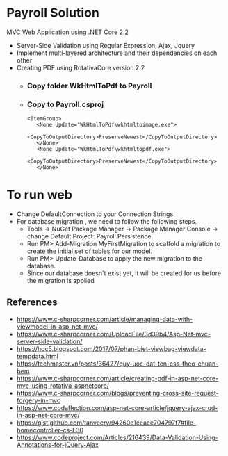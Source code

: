 # Payroll Solution
MVC Web Application  using .NET Core 2.2
 - Server-Side Validation using Regular Expression, Ajax, Jquery
 - Implement multi-layered architecture and their dependencies on each other 
 - Creating PDF using RotativaCore version 2.2
      -  ### Copy folder WkHtmlToPdf to Payroll 
      -  ### Copy to Payroll.csproj
			 <ItemGroup>
				<None Update="WkHtmlToPdf\wkhtmltoimage.exe">
					<CopyToOutputDirectory>PreserveNewest</CopyToOutputDirectory>
				</None>
				<None Update="WkHtmlToPdf\wkhtmltopdf.exe">
					<CopyToOutputDirectory>PreserveNewest</CopyToOutputDirectory>
				</None>
	
			</ItemGroup>
# To run web
 - Change DefaultConnection to your Connection Strings
 - For database migration , we need to follow the following steps.
	- Tools -> NuGet Package Manager -> Package Manager Console -> change Default Project: Payroll.Persistence.
	- Run PM> Add-Migration MyFirstMigration to scaffold a migration to create the initial set of tables for our model. 	
	- Run PM> Update-Database to apply the new migration to the database. 
	- Since our database doesn't exist yet, it will be created for us before the migration is applied
## References
- https://www.c-sharpcorner.com/article/managing-data-with-viewmodel-in-asp-net-mvc/
- https://www.c-sharpcorner.com/UploadFile/3d39b4/Asp-Net-mvc-server-side-validation/
- https://hoc5.blogspot.com/2017/07/phan-biet-viewbag-viewdata-tempdata.html
- https://techmaster.vn/posts/36427/quy-uoc-dat-ten-css-theo-chuan-bem
- https://www.c-sharpcorner.com/article/creating-pdf-in-asp-net-core-mvc-using-rotativa-aspnetcore/
- https://www.c-sharpcorner.com/blogs/preventing-cross-site-request-forgery-in-mvc
- https://www.codaffection.com/asp-net-core-article/jquery-ajax-crud-in-asp-net-core-mvc/
- https://gist.github.com/tanveery/94260e1eeace704797f7#file-homecontroller-cs-L30
- https://www.codeproject.com/Articles/216439/Data-Validation-Using-Annotations-for-jQuery-Ajax
